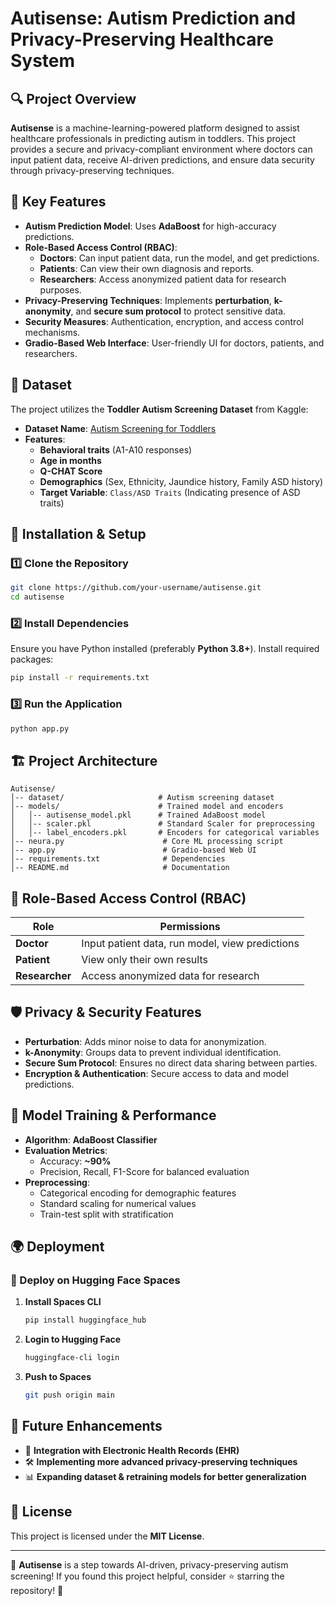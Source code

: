# Autisense: Autism Prediction and Privacy-Preserving Healthcare System

## 🔍 Project Overview
**Autisense** is a machine-learning-powered platform designed to assist healthcare professionals in predicting autism in toddlers. This project provides a secure and privacy-compliant environment where doctors can input patient data, receive AI-driven predictions, and ensure data security through privacy-preserving techniques.

## 🎯 Key Features
- **Autism Prediction Model**: Uses **AdaBoost** for high-accuracy predictions.
- **Role-Based Access Control (RBAC)**:
  - **Doctors**: Can input patient data, run the model, and get predictions.
  - **Patients**: Can view their own diagnosis and reports.
  - **Researchers**: Access anonymized patient data for research purposes.
- **Privacy-Preserving Techniques**: Implements **perturbation**, **k-anonymity**, and **secure sum protocol** to protect sensitive data.
- **Security Measures**: Authentication, encryption, and access control mechanisms.
- **Gradio-Based Web Interface**: User-friendly UI for doctors, patients, and researchers.

## 📂 Dataset
The project utilizes the **Toddler Autism Screening Dataset** from Kaggle:
- **Dataset Name**: [Autism Screening for Toddlers](https://www.kaggle.com/datasets/fabdelja/autism-screening-for-toddlers?resource=download&select=Toddler+Autism+dataset+July+2018.csv)
- **Features**:
  - **Behavioral traits** (A1-A10 responses)
  - **Age in months**
  - **Q-CHAT Score**
  - **Demographics** (Sex, Ethnicity, Jaundice history, Family ASD history)
  - **Target Variable**: `Class/ASD Traits` (Indicating presence of ASD traits)

## 🚀 Installation & Setup
### 1️⃣ Clone the Repository
```bash
git clone https://github.com/your-username/autisense.git
cd autisense
```

### 2️⃣ Install Dependencies
Ensure you have Python installed (preferably **Python 3.8+**). Install required packages:
```bash
pip install -r requirements.txt
```

### 3️⃣ Run the Application
```bash
python app.py
```

## 🏗️ Project Architecture
```
Autisense/
│-- dataset/                     # Autism screening dataset
│-- models/                      # Trained model and encoders
│   │-- autisense_model.pkl      # Trained AdaBoost model
│   │-- scaler.pkl               # Standard Scaler for preprocessing
│   │-- label_encoders.pkl       # Encoders for categorical variables
│-- neura.py                      # Core ML processing script
│-- app.py                        # Gradio-based Web UI
│-- requirements.txt              # Dependencies
│-- README.md                     # Documentation
```

## 🔑 Role-Based Access Control (RBAC)
| **Role**     | **Permissions** |
|-------------|----------------|
| **Doctor**  | Input patient data, run model, view predictions |
| **Patient** | View only their own results |
| **Researcher** | Access anonymized data for research |

## 🛡️ Privacy & Security Features
- **Perturbation**: Adds minor noise to data for anonymization.
- **k-Anonymity**: Groups data to prevent individual identification.
- **Secure Sum Protocol**: Ensures no direct data sharing between parties.
- **Encryption & Authentication**: Secure access to data and model predictions.

## 🤖 Model Training & Performance
- **Algorithm**: **AdaBoost Classifier**
- **Evaluation Metrics**:
  - Accuracy: **~90%**
  - Precision, Recall, F1-Score for balanced evaluation
- **Preprocessing**:
  - Categorical encoding for demographic features
  - Standard scaling for numerical values
  - Train-test split with stratification

## 🌍 Deployment
### 🎯 Deploy on Hugging Face Spaces
1. **Install Spaces CLI**
   ```bash
   pip install huggingface_hub
   ```
2. **Login to Hugging Face**
   ```bash
   huggingface-cli login
   ```
3. **Push to Spaces**
   ```bash
   git push origin main
   ```

## 📌 Future Enhancements
- 🏥 **Integration with Electronic Health Records (EHR)**
- 🛠️ **Implementing more advanced privacy-preserving techniques**
- 📊 **Expanding dataset & retraining models for better generalization**

## 📜 License
This project is licensed under the **MIT License**.

---

🚀 **Autisense** is a step towards AI-driven, privacy-preserving autism screening! If you found this project helpful, consider ⭐ starring the repository! 🌟

